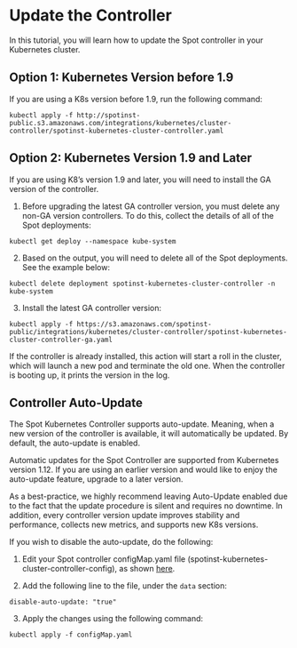 # Update the Controller

In this tutorial, you will learn how to update the Spot controller in your Kubernetes cluster.

## Option 1: Kubernetes Version before 1.9

If you are using a K8s version before 1.9, run the following command:

`kubectl apply -f http://spotinst-public.s3.amazonaws.com/integrations/kubernetes/cluster-controller/spotinst-kubernetes-cluster-controller.yaml`

## Option 2: Kubernetes Version 1.9 and Later

If you are using K8’s version 1.9 and later, you will need to install the GA version of the controller.

1. Before upgrading the latest GA controller version, you must delete any non-GA version controllers. To do this, collect the details of all of the Spot deployments:

`kubectl get deploy --namespace kube-system`

2. Based on the output, you will need to delete all of the Spot deployments. See the example below:

`kubectl delete deployment spotinst-kubernetes-cluster-controller -n kube-system`

3. Install the latest GA controller version:

`kubectl apply -f https://s3.amazonaws.com/spotinst-public/integrations/kubernetes/cluster-controller/spotinst-kubernetes-cluster-controller-ga.yaml`

If the controller is already installed, this action will start a roll in the cluster, which will launch a new pod and terminate the old one. When the controller is booting up, it prints the version in the log.

## Controller Auto-Update

The Spot Kubernetes Controller supports auto-update. Meaning, when a new version of the controller is available, it will automatically be updated. By default, the auto-update is enabled.

Automatic updates for the Spot Controller are supported from Kubernetes version 1.12. If you are using an earlier version and would like to enjoy the auto-update feature, upgrade to a later version.

As a best-practice, we highly recommend leaving Auto-Update enabled due to the fact that the update procedure is silent and requires no downtime. In addition, every controller version update improves stability and performance, collects new metrics, and supports new K8s versions.

If you wish to disable the auto-update, do the following:

1. Edit your Spot controller configMap.yaml file (spotinst-kubernetes-cluster-controller-config), as shown [here](ocean/tutorials/spot-kubernetes-controller/install-with-kubectl.md).

2. Add the following line to the file, under the `data` section:

`disable-auto-update: "true"`

3. Apply the changes using the following command:

`kubectl apply -f configMap.yaml`
